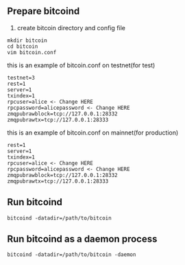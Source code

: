 ## Prepare bitcoind

1. create bitcoin directory and config file
```
mkdir bitcoin
cd bitcoin
vim bitcoin.conf
```
this is an example of bitcoin.conf on testnet(for test)
```
testnet=3
rest=1
server=1
txindex=1
rpcuser=alice <- Change HERE
rpcpassword=alicepassword <- Change HERE
zmqpubrawblock=tcp://127.0.0.1:28332
zmqpubrawtx=tcp://127.0.0.1:28333
```

this is an example of bitcoin.conf on mainnet(for production)
```
rest=1
server=1
txindex=1
rpcuser=alice <- Change HERE
rpcpassword=alicepassword <- Change HERE
zmqpubrawblock=tcp://127.0.0.1:28332
zmqpubrawtx=tcp://127.0.0.1:28333
```

## Run bitcoind
```
bitcoind -datadir=/path/to/bitcoin
```

## Run bitcoind as a daemon process
```
bitcoind -datadir=/path/to/bitcoin -daemon
```
